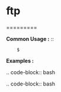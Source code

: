 # ftp
=========



**Common Usage :**  ::

		$ 
		

**Examples :**

.. code-block:: bash


.. code-block:: bash